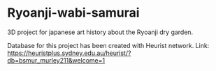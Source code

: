 # Ryoanji-wabi-samurai
3D project for japanese art history about the Ryoanji dry garden.

Database for this project has been created with Heurist network.
Link: https://heuristplus.sydney.edu.au/heurist/?db=bsmur_murley211&welcome=1

